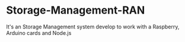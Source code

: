 # Storage-Management-RAN
It's an Storage Management system develop to work with a Raspberry, Arduino cards and Node.js

